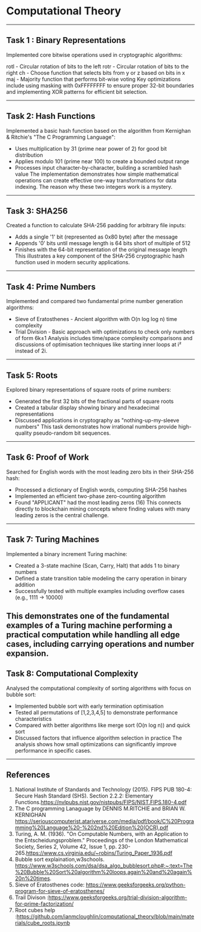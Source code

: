 # Computational Theory

---

## Task 1 : Binary Representations

Implemented core bitwise operations used in cryptographic algorithms:

rotl - Circular rotation of bits to the left
rotr - Circular rotation of bits to the right
ch - Choose function that selects bits from y or z based on bits in x
maj - Majority function that performs bit-wise voting
Key optimizations include using masking with 0xFFFFFFFF to ensure proper 32-bit boundaries and implementing XOR patterns for efficient bit selection.

---
## Task 2: Hash Functions

Implemented a basic hash function based on the algorithm from Kernighan & Ritchie's "The C Programming Language":

- Uses multiplication by 31 (prime near power of 2) for good bit distribution
- Applies modulo 101 (prime near 100) to create a bounded output range
- Processes input character-by-character, building a scrambled hash value
The implementation demonstrates how simple mathematical operations can create effective one-way transformations for data indexing. The reason why these two integers work is a mystery.
---
## Task 3: SHA256

Created a function to calculate SHA-256 padding for arbitrary file inputs:

- Adds a single '1' bit (represented as 0x80 byte) after the message
- Appends '0' bits until message length is 64 bits short of multiple of 512
- Finishes with the 64-bit representation of the original message length
This illustrates a key component of the SHA-256 cryptographic hash function used in modern security applications.
---
## Task 4: Prime Numbers

Implemented and compared two fundamental prime number generation algorithms:

- Sieve of Eratosthenes - Ancient algorithm with O(n log log n) time complexity
- Trial Division - Basic approach with optimizations to check only numbers of form 6k±1
Analysis includes time/space complexity comparisons and discussions of optimisation techniques like starting inner loops at i² instead of 2i.
---
## Task 5: Roots
Explored binary representations of square roots of prime numbers:

- Generated the first 32 bits of the fractional parts of square roots
- Created a tabular display showing binary and hexadecimal representations
- Discussed applications in cryptography as "nothing-up-my-sleeve numbers"
This task demonstrates how irrational numbers provide high-quality pseudo-random bit sequences.
---
## Task 6: Proof of Work
Searched for English words with the most leading zero bits in their SHA-256 hash:

- Processed a dictionary of English words, computing SHA-256 hashes
- Implemented an efficient two-phase zero-counting algorithm
- Found "APPLICANT" had the most leading zeros (16)
This connects directly to blockchain mining concepts where finding values with many leading zeros is the central challenge.
---
## Task 7: Turing Machines
Implemented a binary increment Turing machine:

- Created a 3-state machine (Scan, Carry, Halt) that adds 1 to binary numbers
- Defined a state transition table modeling the carry operation in binary addition
- Successfully tested with multiple examples including overflow cases (e.g., 1111 → 10000)

This demonstrates one of the fundamental examples of a Turing machine performing a practical computation while handling all edge cases, including carrying operations and number expansion.
---
## Task 8: Computational Complexity

Analysed the computational complexity of sorting algorithms with focus on bubble sort:

- Implemented bubble sort with early termination optimisation
- Tested all permutations of [1,2,3,4,5] to demonstrate performance characteristics
- Compared with better algorithms like merge sort (O(n log n)) and quick sort
- Discussed factors that influence algorithm selection in practice
The analysis shows how small optimizations can significantly improve performance in specific cases.
---
## References

1. National Institute of Standards and Technology (2015). FIPS PUB 180-4: Secure Hash Standard (SHS). Section 2.2.2: Elementary Functions.https://nvlpubs.nist.gov/nistpubs/FIPS/NIST.FIPS.180-4.pdf  
2. The C programming Lanaguage by DENNIS M.RITCHIE and BRIAN W. KERNIGHAN
https://seriouscomputerist.atariverse.com/media/pdf/book/C%20Programming%20Language%20-%202nd%20Edition%20(OCR).pdf  
3. Turing, A. M. (1936). "On Computable Numbers, with an Application to the Entscheidungsproblem." Proceedings of the London Mathematical Society, Series 2, Volume 42, Issue 1, pp. 230-265.https://www.cs.virginia.edu/~robins/Turing_Paper_1936.pdf
4. Bubble sort explaination,w3schools. https://www.w3schools.com/dsa/dsa_algo_bubblesort.php#:~:text=The%20Bubble%20Sort%20algorithm%20loops,again%20and%20again%20n%20times.
5. Sieve of Eratosthenes code: https://www.geeksforgeeks.org/python-program-for-sieve-of-eratosthenes/
6. Trail Divison :https://www.geeksforgeeks.org/trial-division-algorithm-for-prime-factorization/
7. Root cubes help :https://github.com/ianmcloughlin/computational_theory/blob/main/materials/cube_roots.ipynb
